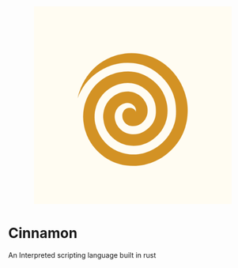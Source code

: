 <p align="center">
  <img src="logo.png" alt="drawing" width="400" text-align="center"/>
</p>

# Cinnamon
An Interpreted scripting language built in rust
